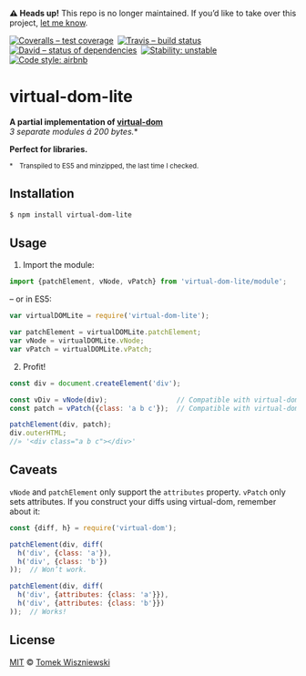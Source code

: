 **⚠ Heads up!** This repo is no longer maintained. If you’d like to take over this project, [let me know](https://github.com/tomekwi/virtual-dom-lite/issues/new).

[![Coveralls – test coverage
](https://img.shields.io/coveralls/tomekwi/virtual-dom-lite.svg?style=flat-square
)](https://coveralls.io/r/tomekwi/virtual-dom-lite
) [![Travis – build status
](https://img.shields.io/travis/tomekwi/virtual-dom-lite/master.svg?style=flat-square
)](https://travis-ci.org/tomekwi/virtual-dom-lite
) [![David – status of dependencies
](https://img.shields.io/david/tomekwi/virtual-dom-lite.svg?style=flat-square
)](https://david-dm.org/tomekwi/virtual-dom-lite
) [![Stability: unstable
](https://img.shields.io/badge/stability-unstable-yellowgreen.svg?style=flat-square
)](https://nodejs.org/api/documentation.html#documentation_stability_index
) [![Code style: airbnb
](https://img.shields.io/badge/code%20style-airbnb-777777.svg?style=flat-square
)](https://github.com/airbnb/javascript
)



virtual-dom-lite
================

**A partial implementation of [virtual-dom][]**  
**3 separate modules á 200 bytes*.**

**Perfect for libraries.**

<sup>*&emsp;Transpiled to ES5 and minzipped, the last time I checked.</sup>

[virtual-dom]:  https://github.com/Matt-Esch/virtual-dom  "A Virtual DOM and diffing algorithm"





Installation
------------

```sh
$ npm install virtual-dom-lite
```




Usage
-----


1) Import the module:

```js
import {patchElement, vNode, vPatch} from 'virtual-dom-lite/module';
```

– or in ES5:

```js
var virtualDOMLite = require('virtual-dom-lite');

var patchElement = virtualDOMLite.patchElement;
var vNode = virtualDOMLite.vNode;
var vPatch = virtualDOMLite.vPatch;
```


2) Profit!

```js
const div = document.createElement('div');

const vDiv = vNode(div);                 // Compatible with virtual-dom as well!
const patch = vPatch({class: 'a b c'});  // Compatible with virtual-dom as well!

patchElement(div, patch);
div.outerHTML;
//» '<div class="a b c"></div>'
```




Caveats
-------

`vNode` and `patchElement` only support the `attributes` property. `vPatch` only sets attributes. If you construct your diffs using virtual-dom, remember about it:

```js
const {diff, h} = require('virtual-dom');

patchElement(div, diff(
  h('div', {class: 'a'}),
  h('div', {class: 'b'})
));  // Won’t work.

patchElement(div, diff(
  h('div', {attributes: {class: 'a'}}),
  h('div', {attributes: {class: 'b'}})
));  // Works!
```




License
-------

[MIT][] © [Tomek Wiszniewski][]

[MIT]: ./License.md
[Tomek Wiszniewski]: https://github.com/tomekwi
